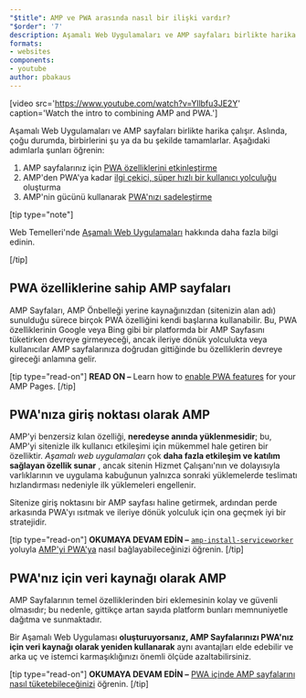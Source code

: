 ```yaml
---
"$title": AMP ve PWA arasında nasıl bir ilişki vardır?
"$order": '7'
description: Aşamalı Web Uygulamaları ve AMP sayfaları birlikte harika çalışır. Aslında, çoğu durumda, birbirlerini şu ya da bu şekilde tamamlarlar. Aşağıdaki adımlarla şunları öğrenin...
formats:
- websites
components:
- youtube
author: pbakaus
---
```


[video src='https://www.youtube.com/watch?v=Yllbfu3JE2Y' caption='Watch the intro to combining AMP and PWA.']

Aşamalı Web Uygulamaları ve AMP sayfaları birlikte harika çalışır. Aslında, çoğu durumda, birbirlerini şu ya da bu şekilde tamamlarlar. Aşağıdaki adımlarla şunları öğrenin:

1. AMP sayfalarınız için [PWA özelliklerini etkinleştirme](../../../documentation/guides-and-tutorials/optimize-measure/amp-as-pwa.md)
2. AMP'den PWA'ya kadar [ilgi çekici, süper hızlı bir kullanıcı yolculuğu](../../../documentation/guides-and-tutorials/integrate/amp-to-pwa.md) oluşturma
3. AMP'nin gücünü kullanarak [PWA'nızı sadeleştirme](../../../documentation/guides-and-tutorials/integrate/amp-in-pwa.md)

[tip type="note"]

Web Temelleri'nde [Aşamalı Web Uygulamaları](https://developers.google.com/web/progressive-web-apps/) hakkında daha fazla bilgi edinin.

[/tip]

## PWA özelliklerine sahip AMP sayfaları

AMP Sayfaları, AMP Önbelleği yerine kaynağınızdan (sitenizin alan adı) sunulduğu sürece birçok PWA özelliğini kendi başlarına kullanabilir. Bu, PWA özelliklerinin Google veya Bing gibi bir platformda bir AMP Sayfasını tüketirken devreye girmeyeceği, ancak ileriye dönük yolculukta veya kullanıcılar AMP sayfalarınıza doğrudan gittiğinde bu özelliklerin devreye gireceği anlamına gelir.

[tip type="read-on"] **READ ON –** Learn how to [enable PWA features](../../../documentation/guides-and-tutorials/optimize-measure/amp-as-pwa.md) for your AMP Pages. [/tip]

## PWA'nıza giriş noktası olarak AMP

AMP'yi benzersiz kılan özelliği, **neredeyse anında yüklenmesidir**; bu, AMP'yi sitenizle ilk kullanıcı etkileşimi için mükemmel hale getiren bir özelliktir. *Aşamalı web uygulamaları* çok **daha fazla etkileşim ve katılım sağlayan özellik sunar** , ancak sitenin Hizmet Çalışanı'nın ve dolayısıyla varlıklarının ve uygulama kabuğunun yalnızca sonraki yüklemelerde teslimatı hızlandırması nedeniyle ilk yüklemeleri engellenir.

Sitenize giriş noktasını bir AMP sayfası haline getirmek, ardından perde arkasında PWA'yı ısıtmak ve ileriye dönük yolculuk için ona geçmek iyi bir stratejidir.

[tip type="read-on"] **OKUMAYA DEVAM EDİN –** [`amp-install-serviceworker`](../../../documentation/components/reference/amp-install-serviceworker.md) yoluyla [AMP'yi PWA'ya](../../../documentation/guides-and-tutorials/integrate/amp-to-pwa.md) nasıl bağlayabileceğinizi öğrenin. [/tip]

## PWA'nız için veri kaynağı olarak AMP

AMP Sayfalarının temel özelliklerinden biri eklemesinin kolay ve güvenli olmasıdır; bu nedenle, gittikçe artan sayıda platform bunları memnuniyetle dağıtma ve sunmaktadır.

Bir Aşamalı Web Uygulaması **oluşturuyorsanız, AMP Sayfalarınızı PWA'nız için veri kaynağı olarak yeniden kullanarak** aynı avantajları elde edebilir ve arka uç ve istemci karmaşıklığınızı önemli ölçüde azaltabilirsiniz.

[tip type="read-on"] **OKUMAYA DEVAM EDİN –** [PWA içinde AMP sayfalarını nasıl tüketebileceğinizi](../../../documentation/guides-and-tutorials/integrate/amp-in-pwa.md) öğrenin. [/tip]
